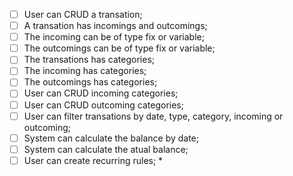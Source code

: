 - [ ] User can CRUD a transation;
- [ ] A transation has incomings and outcomings;
- [ ] The incoming can be of type fix or variable;
- [ ] The outcomings can be of type fix or variable;
- [ ] The transations has categories;
- [ ] The incoming has categories;
- [ ] The outcomings has categories;
- [ ] User can CRUD incoming categories;
- [ ] User can CRUD outcoming categories;
- [ ] User can filter transations by date, type, category, incoming or outcoming;
- [ ] System can calculate the balance by date;
- [ ] System can calculate the atual balance;
- [ ] User can create recurring rules; *
